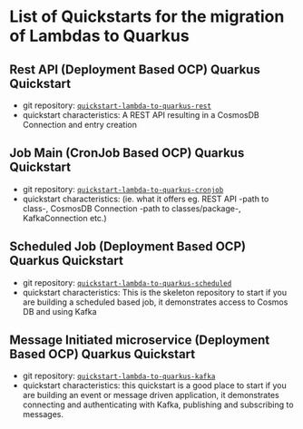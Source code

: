 # List of Quickstarts for the migration of Lambdas to Quarkus

## Rest API (Deployment Based OCP) Quarkus Quickstart

* git repository: [`quickstart-lambda-to-quarkus-rest`](https://github.com/skoussou/aws-lambdas-to-azure-quarkus-containers/blob/main/quickstart-lambda-to-quarkus-rest)
* quickstart characteristics: A REST API resulting in a CosmosDB Connection and entry creation

## Job Main (CronJob Based OCP) Quarkus Quickstart

* git repository: [`quickstart-lambda-to-quarkus-cronjob`](https://github.com/skoussou/aws-lambdas-to-azure-quarkus-containers/blob/main/quickstart-lambda-to-quarkus-cronjob)
* quickstart characteristics: (ie. what it offers eg. REST API -path to class-, CosmosDB Connection -path to classes/package-, KafkaConnection etc.)


## Scheduled Job (Deployment Based OCP) Quarkus Quickstart

* git repository: [`quickstart-lambda-to-quarkus-scheduled`](https://github.com/skoussou/aws-lambdas-to-azure-quarkus-containers/blob/main/quickstart-lambda-to-quarkus-scheduled)
* quickstart characteristics: This is the skeleton repository to start if you are building a scheduled based job, it demonstrates access to Cosmos DB and using Kafka

## Message Initiated microservice (Deployment Based OCP) Quarkus Quickstart

* git repository: [`quickstart-lambda-to-quarkus-kafka`](https://github.com/skoussou/aws-lambdas-to-azure-quarkus-containers/blob/main/quickstart-lambda-to-quarkus-kafka)
* quickstart characteristics: this quickstart is a good place to start if you are building an event or message driven application, it demonstrates connecting and authenticating with Kafka, publishing and subscribing to messages. 

